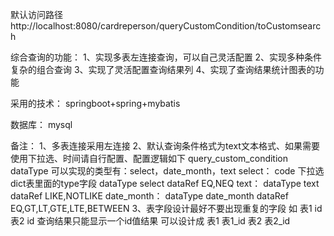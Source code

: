 
默认访问路径http://localhost:8080/cardreperson/queryCustomCondition/toCustomsearch

综合查询的功能：
1、实现多表左连接查询，可以自己灵活配置
2、实现多种条件复杂的组合查询
3、实现了灵活配置查询结果列
4、实现了查询结果统计图表的功能

采用的技术：
springboot+spring+mybatis

数据库：
mysql

备注：
1、多表连接采用左连接
2、默认查询条件格式为text文本格式、如果需要使用下拉选、时间请自行配置、配置逻辑如下
query_custom_condition
dataType 可以实现的类型有：select，date_month，text
select： 	code        下拉选dict表里面的type字段
		 dataType     select
		 dataRef      EQ,NEQ
text：       dataType     text
	     dataRef      LIKE,NOTLIKE
date_month：     dataType     date_month
		 dataRef      EQ,GT,LT,GTE,LTE,BETWEEN
3、表字段设计最好不要出现重复的字段
如 表1  id
   表2  id
查询结果只能显示一个id值结果
可以设计成
  表1  表1_id
  表2  表2_id
